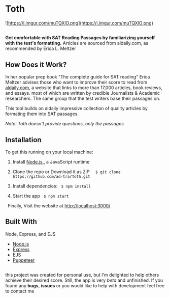 

# Toth

![https://i.imgur.com/muTQXlO.png](https://i.imgur.com/muTQXlO.png)
##
**Get comfortable with SAT Reading Passages  by familiarizing yourself with the test's formatting.**
Articles are sourced from aldaily.com, as recommended by Erica L. Meltzer
## How Does it Work?
In her popular prep book "The complete guide for SAT reading" Erica Meltzer advises those who want to improve their score to read from [aldaily.com](https://www.aldaily.com/), a website that links to more than 17,000 articles, book reviews, and essays. most of which are written by credible Journalists & Academic researchers. The same group that the test writers base their passages on.
&nbsp;

This tool builds on aldaily impressive collection of quality articles by formating them into SAT passages.

*Note: Toth doesn't provide questions, only the passages* 
## Installation
To get this running on your local machine:
&nbsp;
1. Install  [Node.js ](https://nodejs.org/en/), a JavaScript runtime 

2. Clone the repo or Download it as ZiP
&nbsp;
`` $ git clone https://github.com/ad-tra/Toth.git`` 
3. Install dependencies:
&nbsp;
`` $ npm install ``
4. Start the app
	&nbsp;
	``$ npm start``

&nbsp;
Finally, Visit the website at [http://localhost:3000/](http://localhost:3000/)

## Built With
Node, Express, and EJS
* [Node.js](https://nodejs.org/en/)
* [Express](https://www.express.com/)
* [EJS](https://ejs.co/)
* [Puppeteer](https://github.com/puppeteer/puppeteer)
## 
this project was created for personal use, but I'm delighted to help others achieve their desired score. Still, the app is very *beta* and unfinished. If you found any **bugs**, **issues** or you would like to help with development feel free to contact me 


